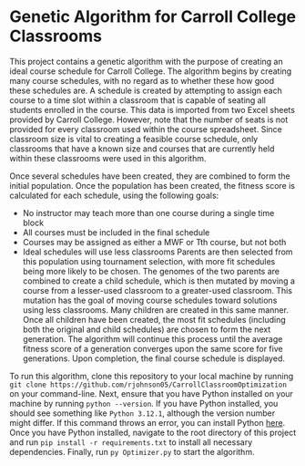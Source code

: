 # Genetic Algorithm for Carroll College Classrooms

This project contains a genetic algorithm with the purpose of creating an ideal course schedule for Carroll College. The algorithm begins by creating many course schedules, with no regard as to whether these 
how good these schedules are. A schedule is created by attempting to assign each course to a time slot within a classroom that is capable of seating all students enrolled in the course. This data is imported from
two Excel sheets provided by Carroll College. However, note that the number of seats is not provided for every classroom used within the course spreadsheet. Since classroom size is vital to creating a feasible
course schedule, only classrooms that have a known size and courses that are currently held within these classrooms were used in this algorithm.

Once several schedules have been created, they are combined to form the initial population. Once the population has been created, the fitness score is calculated for each schedule, using the following goals:
  - No instructor may teach more than one course during a single time block
  - All courses must be included in the final schedule
  - Courses may be assigned as either a MWF or Tth course, but not both
  - Ideal schedules will use less classrooms
Parents are then selected from this population using tournament selection, with more fit schedules being more likely to be chosen. The genomes of the two parents are combined to create a child schedule, which is
then mutated by moving a course from a lesser-used classroom to a greater-used classroom. This mutation has the goal of moving course schedules toward solutions using less classrooms. Many children are created in
this same manner. Once all children have been created, the most fit schedules (including both the original and child schedules) are chosen to form the next generation. The algorithm will continue this process until
the average fitness score of a generation converges upon the same score for five generations. Upon completion, the final course schedule is displayed.

To run this algorithm, clone this repository to your local machine by running `git clone https://github.com/rjohnson05/CarrollClassroomOptimization`
on your command-line. Next, ensure that you have Python installed on your machine by running `python --version`. If you have Python installed, you should see something like `Python 3.12.1`, although the version number might differ. If this command throws an error, you can install Python [here](https://www.python.org/downloads/). Once you have Python installed, navigate to the root directory of this project and run `pip install -r requirements.txt` to install all necessary dependencies. Finally, run `py Optimizer.py` to start the algorithm.

